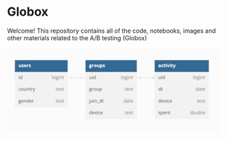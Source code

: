# Globox

Welcome! This repository contains all of the code, notebooks, images and other materials related to the A/B testing (Globox)


![schema](Schema.png)
